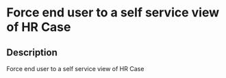 # Force end user to a self service view of HR Case

## Description

Force end user to a self service view of HR Case

